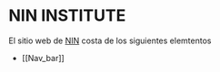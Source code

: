 # NIN INSTITUTE

El sitio web de [NIN](https://www.nin.com.mx/) costa de los siguientes elemtentos 

- [[Nav_bar]]